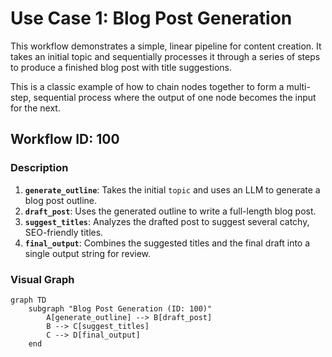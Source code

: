 # Use Case 1: Blog Post Generation

This workflow demonstrates a simple, linear pipeline for content creation. It takes an initial topic and sequentially processes it through a series of steps to produce a finished blog post with title suggestions.

This is a classic example of how to chain nodes together to form a multi-step, sequential process where the output of one node becomes the input for the next.

## Workflow ID: 100

### Description

1. **`generate_outline`**: Takes the initial `topic` and uses an LLM to generate a blog post outline.
2. **`draft_post`**: Uses the generated outline to write a full-length blog post.
3. **`suggest_titles`**: Analyzes the drafted post to suggest several catchy, SEO-friendly titles.
4. **`final_output`**: Combines the suggested titles and the final draft into a single output string for review.

### Visual Graph

```mermaid
graph TD
    subgraph "Blog Post Generation (ID: 100)"
        A[generate_outline] --> B[draft_post]
        B --> C[suggest_titles]
        C --> D[final_output]
    end
```
